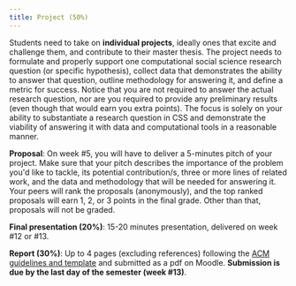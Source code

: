 ```yaml
---
title: Project (50%)
---
```


Students need to take on **individual projects**, ideally ones that excite and challenge them, and contribute to their master thesis. The project needs to formulate and properly support one computational social science research question (or specific hypothesis), collect data that demonstrates the ability to answer that question, outline methodology for answering it, and define a metric for success. Notice that you are not required to answer the actual research question, nor are you required to provide any preliminary results (even though that would earn you extra points). The focus is solely on your ability to substantiate a research question in CSS and demonstrate the viability of answering it with data and computational tools in a reasonable manner. 

**Proposal**: On week #5, you will have to deliver a 5-minutes pitch of your project. Make sure that your pitch describes the importance of the problem you'd like to tackle, its potential contribution/s, three or more lines of related work, and the data and methodology that will be needed for answering it. Your peers will rank the proposals (anonymously), and the top ranked proposals will earn 1, 2, or 3 points in the final grade. Other than that, proposals will not be graded.

**Final presentation (20%)**: 15-20 minutes presentation, delivered on week #12 or #13. 

**Report (30%)**: Up to 4 pages (excluding references) following the [ACM guidelines and template](https://www.overleaf.com/latex/templates/acm-conference-proceedings-master-template/pnrfvrrdbfwt) and submitted as a pdf on Moodle. **Submission is due by the last day of the semester (week #13)**.